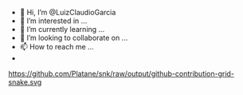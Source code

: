 - 👋 Hi, I’m @LuizClaudioGarcia
- 👀 I’m interested in ...
- 🌱 I’m currently learning ...
- 💞️ I’m looking to collaborate on ...
- 📫 How to reach me ...
- 
https://github.com/Platane/snk/raw/output/github-contribution-grid-snake.svg

<!---
LuizClaudioGarcia/LuizClaudioGarcia is a ✨ special ✨ repository because its `README.md` (this file) appears on your GitHub profile.
You can click the Preview link to take a look at your changes.




